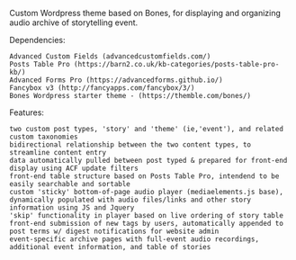 
Custom Wordpress theme based on Bones, for displaying and organizing audio archive of storytelling event.

Dependencies:

    Advanced Custom Fields (advancedcustomfields.com/)
    Posts Table Pro (https://barn2.co.uk/kb-categories/posts-table-pro-kb/)
    Advanced Forms Pro (https://advancedforms.github.io/)
    Fancybox v3 (http://fancyapps.com/fancybox/3/)
    Bones Wordpress starter theme - (https://themble.com/bones/)

Features:

    two custom post types, 'story' and 'theme' (ie,'event'), and related custom taxonomies
    bidirectional relationship between the two content types, to streamline content entry
    data automatically pulled between post typed & prepared for front-end display using ACF update filters
    front-end table structure based on Posts Table Pro, intendend to be easily searchable and sortable
    custom 'sticky' bottom-of-page audio player (mediaelements.js base), dynamically populated with audio files/links and other story information using JS and Jquery
    'skip' functionality in player based on live ordering of story table
    front-end submission of new tags by users, automatically appended to post terms w/ digest notifications for website admin
    event-specific archive pages with full-event audio recordings, additional event information, and table of stories

